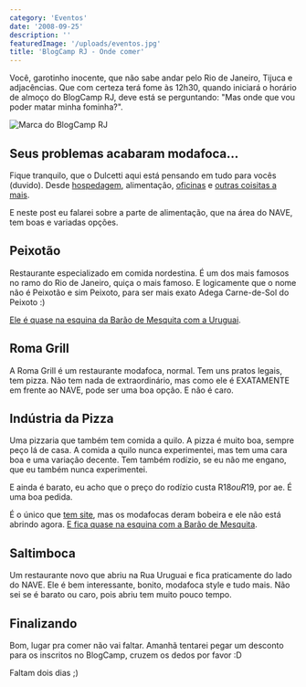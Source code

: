 ```yaml
---
category: 'Eventos'
date: '2008-09-25'
description: ''
featuredImage: '/uploads/eventos.jpg'
title: 'BlogCamp RJ - Onde comer'
---
```


Você, garotinho inocente, que não sabe andar pelo Rio de Janeiro, Tijuca e adjacências. Que com certeza terá fome às 12h30, quando iniciará o horário de almoço do BlogCamp RJ, deve está se perguntando: "Mas onde que vou poder matar minha fominha?".

![Marca do BlogCamp RJ](/uploads/marca-blogcamp-rj.jpg)

## Seus problemas acabaram modafoca...

Fique tranquilo, que o Dulcetti aqui está pensando em tudo para vocês (duvido). Desde [hospedagem](/blogcamp-rj-onde-ficar), alimentação, [oficinas](/blogcamp-rj-oficinas-e-novidades) e [outras coisitas a mais](/blogcamp-rj-todos-os-detalhes-que-voce-precisa-saber).

E neste post eu falarei sobre a parte de alimentação, que na área do NAVE, tem boas e variadas opções.

## Peixotão

Restaurante especializado em comida nordestina. É um dos mais famosos no ramo do Rio de Janeiro, quiça o mais famoso. E logicamente que o nome não é Peixotão e sim Peixoto, para ser mais exato Adega Carne-de-Sol do Peixoto :)

[Ele é quase na esquina da Barão de Mesquita com a Uruguai](http://maps.google.com/maps?f=q&hl=en&geocode=&q=bar%C3%A3o+de+mesquita+616,+andara%C3%AD+rio+de+janeiro&sll=-22.926233,-43.2462&sspn=0.004051,0.006545&ie=UTF8&ll=-22.926634,-43.244483&spn=0.004051,0.006545&t=h&z=18&iwloc=addr).

## Roma Grill

A Roma Grill é um restaurante modafoca, normal. Tem uns pratos legais, tem pizza. Não tem nada de extraordinário, mas como ele é EXATAMENTE em frente ao NAVE, pode ser uma boa opção. E não é caro.

## Indústria da Pizza

Uma pizzaria que também tem comida a quilo. A pizza é muito boa, sempre peço lá de casa. A comida a quilo nunca experimentei, mas tem uma cara boa e uma variação decente. Tem também rodízio, se eu não me engano, que eu também nunca experimentei.

E ainda é barato, eu acho que o preço do rodízio custa R$18 ou R$19, por ae. É uma boa pedida.

É o único que [tem site](http://www.industriadapizza.com.br/), mas os modafocas deram bobeira e ele não está abrindo agora. [E fica quase na esquina com a Barão de Mesquita](http://maps.google.com/maps?f=q&hl=en&geocode=&q=R+URUGUAI,+159+-+Tijuca,+Rio+de+Janeiro+-+RJ,+20510-060,+Brazil&sll=-22.931403,-43.241782&sspn=0.016205,0.026178&ie=UTF8&t=h&z=17&iwloc=addr).

## Saltimboca

Um restaurante novo que abriu na Rua Uruguai e fica praticamente do lado do NAVE. Ele é bem interessante, bonito, modafoca style e tudo mais. Não sei se é barato ou caro, pois abriu tem muito pouco tempo.

## Finalizando

Bom, lugar pra comer não vai faltar. Amanhã tentarei pegar um desconto para os inscritos no BlogCamp, cruzem os dedos por favor :D

Faltam dois dias ;)
